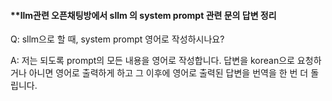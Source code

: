 #### **llm관련 오픈채팅방에서 sllm 의 system prompt 관련 문의 답변 정리


Q: sllm으로 할 때, system prompt 영어로 작성하시나요? 

A: 저는 되도록 prompt의 모든 내용을 영어로 작성합니다. 답변을 korean으로 요청하거나 아니면 영어로 출력하게 하고 그 이후에 영어로 출력된 답변을 번역을 한 번 더 돌립니다. 


